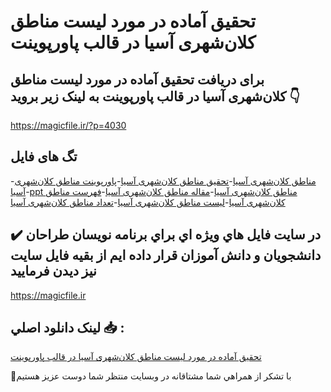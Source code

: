 # تحقیق آماده در مورد لیست مناطق کلان‌شهری آسیا در قالب پاورپوینت

## برای دریافت تحقیق آماده در مورد لیست مناطق کلان‌شهری آسیا در قالب پاورپوینت به لینک زیر بروید 👇

https://magicfile.ir/?p=4030

## تگ های فایل

-[مناطق کلان‌شهری آسیا](https://magicfile.ir/product/%d8%aa%d8%ad%d9%82%db%8c%d9%82-%d9%84%db%8c%d8%b3%d8%aa-%d9%85%d9%86%d8%a7%d8%b7%d9%82-%da%a9%d9%84%d8%a7%d9%86%d8%b4%d9%87%d8%b1%db%8c-%d8%a2%d8%b3%db%8c%d8%a7-%d8%af%d8%b1-%d9%be%d8%a7%d9%88%d8%b1%d9%be%d9%88%db%8c%d9%86%d8%aa/)-[تحقیق مناطق کلان‌شهری آسیا](https://magicfile.ir/product/%d8%aa%d8%ad%d9%82%db%8c%d9%82-%d9%84%db%8c%d8%b3%d8%aa-%d9%85%d9%86%d8%a7%d8%b7%d9%82-%da%a9%d9%84%d8%a7%d9%86%d8%b4%d9%87%d8%b1%db%8c-%d8%a2%d8%b3%db%8c%d8%a7-%d8%af%d8%b1-%d9%be%d8%a7%d9%88%d8%b1%d9%be%d9%88%db%8c%d9%86%d8%aa/)-[پاورپوینت مناطق کلان‌شهری آسیا](https://magicfile.ir/product/%d8%aa%d8%ad%d9%82%db%8c%d9%82-%d9%84%db%8c%d8%b3%d8%aa-%d9%85%d9%86%d8%a7%d8%b7%d9%82-%da%a9%d9%84%d8%a7%d9%86%d8%b4%d9%87%d8%b1%db%8c-%d8%a2%d8%b3%db%8c%d8%a7-%d8%af%d8%b1-%d9%be%d8%a7%d9%88%d8%b1%d9%be%d9%88%db%8c%d9%86%d8%aa/)-[ppt مناطق کلان‌شهری آسیا](https://magicfile.ir/product/%d8%aa%d8%ad%d9%82%db%8c%d9%82-%d9%84%db%8c%d8%b3%d8%aa-%d9%85%d9%86%d8%a7%d8%b7%d9%82-%da%a9%d9%84%d8%a7%d9%86%d8%b4%d9%87%d8%b1%db%8c-%d8%a2%d8%b3%db%8c%d8%a7-%d8%af%d8%b1-%d9%be%d8%a7%d9%88%d8%b1%d9%be%d9%88%db%8c%d9%86%d8%aa/)-[مقاله مناطق کلان‌شهری آسیا](https://magicfile.ir/product/%d8%aa%d8%ad%d9%82%db%8c%d9%82-%d9%84%db%8c%d8%b3%d8%aa-%d9%85%d9%86%d8%a7%d8%b7%d9%82-%da%a9%d9%84%d8%a7%d9%86%d8%b4%d9%87%d8%b1%db%8c-%d8%a2%d8%b3%db%8c%d8%a7-%d8%af%d8%b1-%d9%be%d8%a7%d9%88%d8%b1%d9%be%d9%88%db%8c%d9%86%d8%aa/)-[فهرست مناطق کلان‌شهری آسیا](https://magicfile.ir/product/%d8%aa%d8%ad%d9%82%db%8c%d9%82-%d9%84%db%8c%d8%b3%d8%aa-%d9%85%d9%86%d8%a7%d8%b7%d9%82-%da%a9%d9%84%d8%a7%d9%86%d8%b4%d9%87%d8%b1%db%8c-%d8%a2%d8%b3%db%8c%d8%a7-%d8%af%d8%b1-%d9%be%d8%a7%d9%88%d8%b1%d9%be%d9%88%db%8c%d9%86%d8%aa/)-[لیست مناطق کلان‌شهری آسیا](https://magicfile.ir/product/%d8%aa%d8%ad%d9%82%db%8c%d9%82-%d9%84%db%8c%d8%b3%d8%aa-%d9%85%d9%86%d8%a7%d8%b7%d9%82-%da%a9%d9%84%d8%a7%d9%86%d8%b4%d9%87%d8%b1%db%8c-%d8%a2%d8%b3%db%8c%d8%a7-%d8%af%d8%b1-%d9%be%d8%a7%d9%88%d8%b1%d9%be%d9%88%db%8c%d9%86%d8%aa/)-[تعداد مناطق کلان‌شهری آسیا](https://magicfile.ir/product/%d8%aa%d8%ad%d9%82%db%8c%d9%82-%d9%84%db%8c%d8%b3%d8%aa-%d9%85%d9%86%d8%a7%d8%b7%d9%82-%da%a9%d9%84%d8%a7%d9%86%d8%b4%d9%87%d8%b1%db%8c-%d8%a2%d8%b3%db%8c%d8%a7-%d8%af%d8%b1-%d9%be%d8%a7%d9%88%d8%b1%d9%be%d9%88%db%8c%d9%86%d8%aa/)

## ✔️ در سايت فايل هاي ويژه اي براي برنامه نويسان طراحان دانشجويان و دانش آموزان قرار داده ايم از بقيه فايل سايت نيز ديدن فرماييد

https://magicfile.ir


## لينک دانلود اصلي 📥 :

[تحقیق آماده در مورد لیست مناطق کلان‌شهری آسیا در قالب پاورپوینت](https://magicfile.ir/product/%d8%aa%d8%ad%d9%82%db%8c%d9%82-%d9%84%db%8c%d8%b3%d8%aa-%d9%85%d9%86%d8%a7%d8%b7%d9%82-%da%a9%d9%84%d8%a7%d9%86%d8%b4%d9%87%d8%b1%db%8c-%d8%a2%d8%b3%db%8c%d8%a7-%d8%af%d8%b1-%d9%be%d8%a7%d9%88%d8%b1%d9%be%d9%88%db%8c%d9%86%d8%aa/) 


🙏با تشکر از همراهي شما مشتاقانه در وبسایت منتظر شما دوست عزیز هستیم

